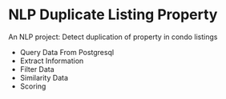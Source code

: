 # NLP Duplicate Listing Property
An NLP project: Detect duplication of property in condo listings
- Query Data From Postgresql
- Extract Information
- Filter Data
- Similarity Data
- Scoring